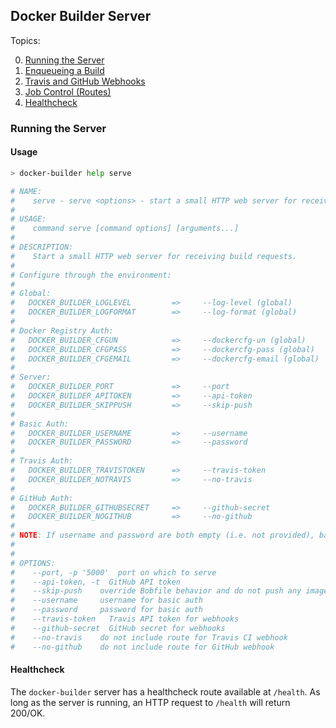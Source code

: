 ## Docker Builder Server

Topics:

0. [Running the Server](#running-the-server)
0. [Enqueueing a Build](enqueueing-a-build.md)
0. [Travis and GitHub Webhooks](travis-and-github-webhooks.md)
0. [Job Control (Routes)](job-control.md)
0. [Healthcheck](#healthcheck)

### Running the Server

#### Usage

```bash
> docker-builder help serve

# NAME:
#    serve - serve <options> - start a small HTTP web server for receiving build requests
#
# USAGE:
#    command serve [command options] [arguments...]
#
# DESCRIPTION:
#    Start a small HTTP web server for receiving build requests.
#
# Configure through the environment:
#
# Global:
#   DOCKER_BUILDER_LOGLEVEL         =>     --log-level (global)
#   DOCKER_BUILDER_LOGFORMAT        =>     --log-format (global)
#
# Docker Registry Auth:
#   DOCKER_BUILDER_CFGUN            =>     --dockercfg-un (global)
#   DOCKER_BUILDER_CFGPASS          =>     --dockercfg-pass (global)
#   DOCKER_BUILDER_CFGEMAIL         =>     --dockercfg-email (global)
#
# Server:
#   DOCKER_BUILDER_PORT             =>     --port
#   DOCKER_BUILDER_APITOKEN         =>     --api-token
#   DOCKER_BUILDER_SKIPPUSH         =>     --skip-push
#
# Basic Auth:
#   DOCKER_BUILDER_USERNAME         =>     --username
#   DOCKER_BUILDER_PASSWORD         =>     --password
#
# Travis Auth:
#   DOCKER_BUILDER_TRAVISTOKEN      =>     --travis-token
#   DOCKER_BUILDER_NOTRAVIS         =>     --no-travis
#
# GitHub Auth:
#   DOCKER_BUILDER_GITHUBSECRET     =>     --github-secret
#   DOCKER_BUILDER_NOGITHUB         =>     --no-github
#
# NOTE: If username and password are both empty (i.e. not provided), basic auth will not be used.
#
#
# OPTIONS:
#    --port, -p '5000'  port on which to serve
#    --api-token, -t  GitHub API token
#    --skip-push    override Bobfile behavior and do not push any images (useful for testing)
#    --username     username for basic auth
#    --password     password for basic auth
#    --travis-token   Travis API token for webhooks
#    --github-secret  GitHub secret for webhooks
#    --no-travis    do not include route for Travis CI webhook
#    --no-github    do not include route for GitHub webhook
```

#### Healthcheck

The `docker-builder` server has a healthcheck route available at
`/health`.  As long as the server is running, an HTTP request to
`/health` will return 200/OK.
